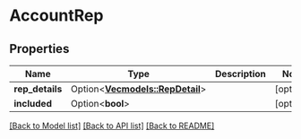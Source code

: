 # AccountRep

## Properties

Name | Type | Description | Notes
------------ | ------------- | ------------- | -------------
**rep_details** | Option<[**Vec<models::RepDetail>**](RepDetail.md)> |  | [optional]
**included** | Option<**bool**> |  | [optional]

[[Back to Model list]](../README.md#documentation-for-models) [[Back to API list]](../README.md#documentation-for-api-endpoints) [[Back to README]](../README.md)


